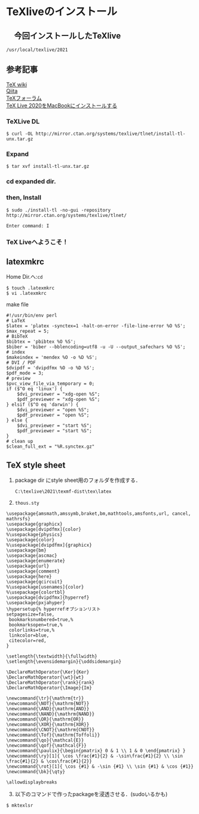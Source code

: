  # TeXliveのインストール
 ## 　今回インストールしたTeXlive
 `/usr/local/texlive/2021`
 ## 参考記事
 [TeX wiki](https://texwiki.texjp.org/?TeX%20Live%2FMac#k03895bf)  
 [Qiita](https://qiita.com/rainbartown/items/d7718f12d71e688f3573)  
 [TeXフォーラム](https://oku.edu.mie-u.ac.jp/tex/mod/forum/discuss.php?d=2833&parent=16629)  
 [TeX Live 2020をMacBookにインストールする](https://snap.hyuki.net/20210212142647/)
 <br>

 ### TeXLive DL
 ```
 $ curl -OL http://mirror.ctan.org/systems/texlive/tlnet/install-tl-unx.tar.gz
  ```
### Expand
```
$ tar xvf install-tl-unx.tar.gz
```
### cd expanded dir.
### then, Install
```
$ sudo ./install-tl -no-gui -repository http://mirror.ctan.org/systems/texlive/tlnet/
```
```
Enter command: I
```
### TeX Liveへようこそ！

## latexmkrc
Home Dir.へ:`cd`
```
$ touch .latexmkrc
$ vi .latexmkrc
```
make file
```
#!/usr/bin/env perl
# LaTeX
$latex = 'platex -synctex=1 -halt-on-error -file-line-error %O %S';
$max_repeat = 5;
# BibTeX
$bibtex = 'pbibtex %O %S';
$biber = 'biber --bblencoding=utf8 -u -U --output_safechars %O %S';
# index
$makeindex = 'mendex %O -o %D %S';
# DVI / PDF
$dvipdf = 'dvipdfmx %O -o %D %S';
$pdf_mode = 3;
# preview
$pvc_view_file_via_temporary = 0;
if ($^O eq 'linux') {
    $dvi_previewer = "xdg-open %S";
    $pdf_previewer = "xdg-open %S";
} elsif ($^O eq 'darwin') {
    $dvi_previewer = "open %S";
    $pdf_previewer = "open %S";
} else {
    $dvi_previewer = "start %S";
    $pdf_previewer = "start %S";
}
# clean up
$clean_full_ext = "%R.synctex.gz"
```

## TeX style sheet
1. package dir にstyle sheet用のフォルダを作成する．
    ```
    C:\texlive\2021\texmf-dist\tex\latex
    ```
2. `thous.sty`

```
\usepackage{amsmath,amssymb,braket,bm,mathtools,amsfonts,url, cancel, mathrsfs}
\usepackage{graphicx}
\usepackage[dvipdfmx]{color}
%\usepackage{physics}
\usepackage{color}
%\usepackage[dvipdfmx]{graphicx}
\usepackage{bm}
\usepackage{ascmac}
\usepackage{enumerate}
\usepackage{url}
\usepackage{comment}
\usepackage{here}
\usepackage{qcircuit}
%\usepackage[usenames]{color}
%\usepackage{colortbl}
\usepackage[dvipdfmx]{hyperref}
\usepackage{pxjahyper}
\hypersetup{% hyperrefオプションリスト
setpagesize=false,
 bookmarksnumbered=true,%
 bookmarksopen=true,%
 colorlinks=true,%
 linkcolor=blue,
 citecolor=red,
}

\setlength{\textwidth}{\fullwidth}
\setlength{\evensidemargin}{\oddsidemargin}
 
\DeclareMathOperator{\Ker}{Ker}
\DeclareMathOperator{\wt}{wt}
\DeclareMathOperator{\rank}{rank}
\DeclareMathOperator{\Image}{Im}

\newcommand{\tr}{\mathrm{tr}}
\newcommand{\NOT}{\mathrm{NOT}}
\newcommand{\AND}{\mathrm{AND}}
\newcommand{\NAND}{\mathrm{NAND}}
\newcommand{\OR}{\mathrm{OR}}
\newcommand{\XOR}{\mathrm{XOR}}
\newcommand{\CNOT}{\mathrm{CNOT}}
\newcommand{\Tof}{\mathrm{Toffoli}}
\newcommand{\qo}{\mathcal{E}}
\newcommand{\qof}{\mathcal{F}}
\newcommand{\paulix}{\begin{pmatrix} 0 & 1 \\ 1 & 0 \end{pmatrix} }
\newcommand{\ry}[1]{ \cos \frac{#1}{2} & -\sin\frac{#1}{2} \\ \sin \frac{#1}{2} & \cos\frac{#1}{2}}
\newcommand{\rot}[1]{ \cos {#1} & -\sin {#1} \\ \sin {#1} & \cos {#1}}
\newcommand{\bk}{\qty}

\allowdisplaybreaks

```

3. 以下のコマンドで作ったpackageを浸透させる．(sudoいるかも)
```
$ mktexlsr
```






